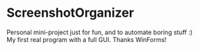# ScreenshotOrganizer
Personal mini-project just for fun, and to automate boring stuff :)  
My first real program with a full GUI. Thanks WinForms!
